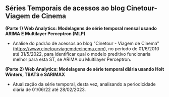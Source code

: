 ## Séries Temporais de acessos ao blog **Cinetour-Viagem de Cinema**

**(Parte 1) Web Analytics: Modelagens de série temporal mensal usando ARIMA E Multilayer Perceptron (MLP)**
- Análise do padrão de acessos ao blog "Cinetour - Viagem de Cinema" (https://www.cinetourviagemdecinema.com), no período de 01/6/2010 até 31/5/2022, para identificar qual o modelo preditivo funcionaria melhor para esta ST, se ARIMA ou Multilayer Perceptron.

**(Parte 2) Web Analytics: Modelagens de série temporal diária usando Holt Winters, TBATS e SARIMAX**
- Atualização da série temporal, desta vez, analisando a periodicidade diária de 01/06/22 até 28/02/2023.
